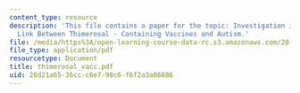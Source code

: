 ```yaml
---
content_type: resource
description: 'This file contains a paper for the topic: Investigation into the Supposed
  Link Between Thimerosal - Containing Vaccines and Autism.'
file: /media/https%3A/open-learning-course-data-rc.s3.amazonaws.com/20-104j-chemicals-in-the-environment-toxicology-and-public-health-be-104j-spring-2005/26d21a6536ccc6e798c6f6f2a3a06886_thimerosal_vacc.pdf
file_type: application/pdf
resourcetype: Document
title: thimerosal_vacc.pdf
uid: 26d21a65-36cc-c6e7-98c6-f6f2a3a06886
---
```

